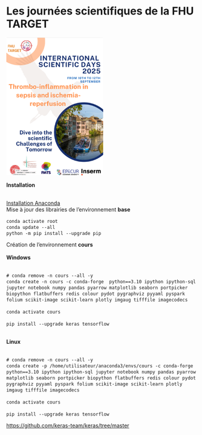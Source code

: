 # Les journées scientifiques de la FHU TARGET


<img src="https://raw.githubusercontent.com/rbizoi/FHU_TARGET_ScientificDays_2025/refs/heads/main/images/fhu_2025.png" width="256">


<b><div>Installation</div></b>


<br>
<b></b><a href="https://www.anaconda.com/download/success">Installation Anaconda</a></b>
<br>
<div>Mise à jour des librairies de l’environnement <b>base</b></div>

```
conda activate root
conda update --all
python -m pip install --upgrade pip
```
<div>Création de l’environnement <b>cours</b> </div>
<br>
<div><b>Windows</b> </div>
<br>

```
# conda remove -n cours --all -y
conda create -n cours -c conda-forge  python==3.10 ipython ipython-sql jupyter notebook numpy pandas pyarrow matplotlib seaborn portpicker biopython flatbuffers redis colour pydot pygraphviz pyyaml pyspark folium scikit-image scikit-learn plotly imgaug tifffile imagecodecs 

conda activate cours

pip install --upgrade keras tensorflow
```
<br>
<div><b>Linux</b> </div>
<br>

```
# conda remove -n cours --all -y
conda create -p /home/utilisateur/anaconda3/envs/cours -c conda-forge  python==3.10 ipython ipython-sql jupyter notebook numpy pandas pyarrow matplotlib seaborn portpicker biopython flatbuffers redis colour pydot pygraphviz pyyaml pyspark folium scikit-image scikit-learn plotly imgaug tifffile imagecodecs

conda activate cours

pip install --upgrade keras tensorflow
```

https://github.com/keras-team/keras/tree/master
